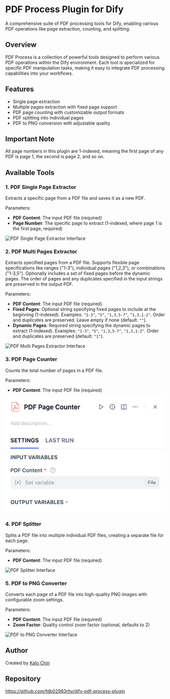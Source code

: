 # PDF Process Plugin for Dify

A comprehensive suite of PDF processing tools for Dify, enabling various PDF operations like page extraction, counting, and splitting.

## Overview

PDF Process is a collection of powerful tools designed to perform various PDF operations within the Dify environment. Each tool is specialized for specific PDF manipulation tasks, making it easy to integrate PDF processing capabilities into your workflows.

## Features

- Single page extraction
- Multiple pages extraction with fixed page support
- PDF page counting with customizable output formats
- PDF splitting into individual pages
- PDF to PNG conversion with adjustable quality

## Important Note
All page numbers in this plugin are 1-indexed, meaning the first page of any PDF is page 1, the second is page 2, and so on.

## Available Tools

### 1. PDF Single Page Extractor
Extracts a specific page from a PDF file and saves it as a new PDF.

Parameters:
- **PDF Content**: The input PDF file (required)
- **Page Number**: The specific page to extract (1-indexed, where page 1 is the first page, required)

![PDF Single Page Extractor Interface](./_assets/pdf_single_page_extractor.png)

### 2. PDF Multi Pages Extractor
Extracts specified pages from a PDF file. Supports flexible page specifications like ranges ("1-3"), individual pages ("1,2,3"), or combinations ("1-3,5"). Optionally includes a set of fixed pages before the dynamic pages. The order of pages and any duplicates specified in the input strings are preserved in the output PDF.

Parameters:
- **PDF Content**: The input PDF file (required).
- **Fixed Pages**: Optional string specifying fixed pages to include at the beginning (1-indexed). Examples: `"1-3"`, `"5"`, `"1,3,5-7"`, `"1,3,1-2"`. Order and duplicates are preserved. Leave empty if none (default: `""`).
- **Dynamic Pages**: Required string specifying the dynamic pages to extract (1-indexed). Examples: `"1-3"`, `"5"`, `"1,3,5-7"`, `"1,3,1-2"`. Order and duplicates are preserved (default: `"1"`).

![PDF Multi Pages Extractor Interface](./_assets/pdf_multi_pages_extractor.png)

### 3. PDF Page Counter
Counts the total number of pages in a PDF file.

Parameters:
- **PDF Content**: The input PDF file (required)

![PDF Page Counter Interface](./_assets/pdf_page_counter.png)

### 4. PDF Splitter
Splits a PDF file into multiple individual PDF files, creating a separate file for each page.

Parameters:
- **PDF Content**: The input PDF file (required)

![PDF Splitter Interface](./_assets/pdf_splitter.png)

### 5. PDF to PNG Converter
Converts each page of a PDF file into high-quality PNG images with configurable zoom settings.

Parameters:
- **PDF Content**: The input PDF file (required)
- **Zoom Factor**: Quality control zoom factor (optional, defaults to 2)

![PDF to PNG Converter Interface](./_assets/pdf_to_png.png)

## Author
Created by [Kalo Chin](https://github.com/fdb02983rhy)

## Repository
https://github.com/fdb02983rhy/dify-pdf-process-plugin